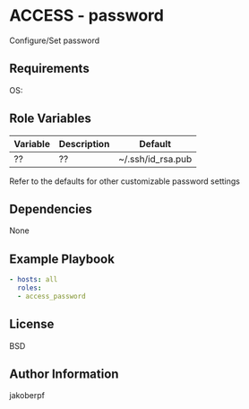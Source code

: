 ACCESS - password
=========

Configure/Set password

Requirements
------------

OS: 

Role Variables
--------------

| Variable                 | Description                                                               | Default           |
|--------------------------|---------------------------------------------------------------------------|-------------------|
| ??            | ??       | ~/.ssh/id_rsa.pub |

Refer to the defaults for other customizable password settings

Dependencies
------------

None

Example Playbook
----------------
```yaml
- hosts: all
  roles:
  - access_password
```

License
-------
BSD

Author Information
------------------
jakoberpf
